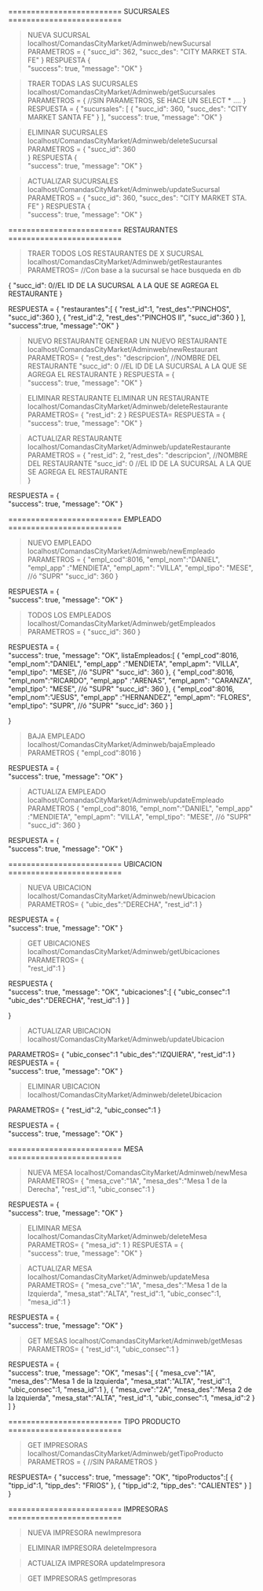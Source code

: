 ========================= 		SUCURSALES 	=========================


>NUEVA SUCURSAL
localhost/ComandasCityMarket/Adminweb/newSucursal
PARAMETROS = 
	{
    	"succ_id": 362,
    	"succ_des": "CITY MARKET STA. FE"
	}
RESPUESTA
{	
    "success": true,
    "message": "OK"
}


> TRAER TODAS LAS SUCURSALES
localhost/ComandasCityMarket/Adminweb/getSucursales
PARAMETROS =
{
	//SIN PARAMETROS, SE HACE UN SELECT * ....
}
RESPUESTA = 
{
    "sucursales": [
        {
            "succ_id": 360,
            "succ_des": "CITY MARKET SANTA FE"
        }
    ],
    "success": true,
    "message": "OK"
}

>ELIMINAR SUCURSALES
localhost/ComandasCityMarket/Adminweb/deleteSucursal
PARAMETROS = 
{
	"succ_id": 360	
}
RESPUESTA
{	
    "success": true,
    "message": "OK"
}

> ACTUALIZAR SUCURSALES
localhost/ComandasCityMarket/Adminweb/updateSucursal
PARAMETROS = 
{
    "succ_id": 360,
    "succ_des": "CITY MARKET STA. FE"
}
RESPUESTA
{	
    "success": true,
    "message": "OK"
}



========================= 		RESTAURANTES 	=========================

>TRAER TODOS LOS RESTAURANTES DE X SUCURSAL
localhost/ComandasCityMarket/Adminweb/getRestaurantes
PARAMETROS=
//Con base a la sucursal se hace busqueda en db

{ 
	"succ_id": 0//EL ID DE LA SUCURSAL A LA QUE SE AGREGA EL RESTAURANTE
}

RESPUESTA =
{
	"restaurantes":[
		  {
			"rest_id":1,
			"rest_des":"PINCHOS",
			"succ_id":360
		  },
		  {
			"rest_id":2,
			"rest_des":"PINCHOS II",
			"succ_id":360
		  }
		],
	"success":true,
	"message":"OK"
}

>NUEVO RESTAURANTE
GENERAR UN NUEVO RESTAURANTE
localhost/ComandasCityMarket/Adminweb/newRestaurant
PARAMETROS=
{
    "rest_des": "descripcion", 	//NOMBRE DEL RESTAURANTE
    "succ_id": 0				//EL ID DE LA SUCURSAL A LA QUE SE AGREGA EL RESTAURANTE
}
RESPUESTA = 
{	
    "success": true,
    "message": "OK"
}

>ELIMINAR RESTAURANTE
ELIMINAR UN RESTAURANTE
localhost/ComandasCityMarket/Adminweb/deleteRestaurante
PARAMETROS=
{
    "rest_id": 2
}
RESPUESTA=
RESPUESTA = 
{	
    "success": true,
    "message": "OK"
}

>ACTUALIZAR RESTAURANTE
localhost/ComandasCityMarket/Adminweb/updateRestaurante
PARAMETROS =
{
	"rest_id": 2,
	"rest_des": "descripcion", 	//NOMBRE DEL RESTAURANTE
	"succ_id": 0				//EL ID DE LA SUCURSAL A LA QUE SE AGREGA EL RESTAURANTE	
}

RESPUESTA = 
{	
    "success": true,
    "message": "OK"
}

========================= 		EMPLEADO 	=========================

>NUEVO EMPLEADO
localhost/ComandasCityMarket/Adminweb/newEmpleado
PARAMETROS =
{
	"empl_cod":8016,
	"empl_nom":"DANIEL",
	"empl_app" :"MENDIETA",
	"empl_apm": "VILLA",
	"empl_tipo": "MESE", //ó "SUPR"
	"succ_id": 360
}

RESPUESTA = 
{	
    "success": true,
    "message": "OK"
}


>TODOS LOS EMPLEADOS
localhost/ComandasCityMarket/Adminweb/getEmpleados
PARAMETROS =
{
	"succ_id": 360
}

RESPUESTA = 
{	
    "success": true,
    "message": "OK",
    listaEmpleados:[
		{
			"empl_cod":8016,
			"empl_nom":"DANIEL",
			"empl_app" :"MENDIETA",
			"empl_apm": "VILLA",
			"empl_tipo": "MESE", //ó "SUPR"
			"succ_id": 360
		},
		{
			"empl_cod":8016,
			"empl_nom":"RICARDO",
			"empl_app" :"ARENAS",
			"empl_apm": "CARANZA",
			"empl_tipo": "MESE", //ó "SUPR"
			"succ_id": 360
		},
		{
			"empl_cod":8016,
			"empl_nom":"JESUS",
			"empl_app" :"HERNANDEZ",
			"empl_apm": "FLORES",
			"empl_tipo": "SUPR", //ó "SUPR"
			"succ_id": 360
		}
    ]

}



>BAJA EMPLEADO
localhost/ComandasCityMarket/Adminweb/bajaEmpleado
PARAMETROS
{
	"empl_cod":8016
}

RESPUESTA = 
{	
    "success": true,
    "message": "OK"
}


>ACTUALIZA EMPLEADO
localhost/ComandasCityMarket/Adminweb/updateEmpleado
PARAMETROS
{
	"empl_cod":8016,
	"empl_nom":"DANIEL",
	"empl_app" :"MENDIETA",
	"empl_apm": "VILLA",
	"empl_tipo": "MESE", //ó "SUPR"
	"succ_id": 360
}

RESPUESTA = 
{	
    "success": true,
    "message": "OK"
}


========================= 		UBICACION   	=========================

>NUEVA UBICACION
localhost/ComandasCityMarket/Adminweb/newUbicacion
PARAMETROS=
{
	"ubic_des":"DERECHA",
	"rest_id":1
}

RESPUESTA = 
{	
    "success": true,
    "message": "OK"
}


>GET UBICACIONES
localhost/ComandasCityMarket/Adminweb/getUbicaciones
PARAMETROS=
{	
	"rest_id":1
}

RESPUESTA
{	
    "success": true,
    "message": "OK",
    "ubicaciones":[
    	{
    		"ubic_consec":1
    		"ubic_des":"DERECHA",
			"rest_id":1
    	}
    ]

}

> ACTUALIZAR UBICACION
localhost/ComandasCityMarket/Adminweb/updateUbicacion

PARAMETROS=
{
	"ubic_consec":1
	"ubic_des":"IZQUIERA",
	"rest_id":1
}
RESPUESTA = 
{	
    "success": true,
    "message": "OK"
}


>ELIMINAR UBICACION
localhost/ComandasCityMarket/Adminweb/deleteUbicacion

PARAMETROS=
{
	"rest_id":2,
	"ubic_consec":1
}

RESPUESTA = 
{	
    "success": true,
    "message": "OK"
}


========================= 			MESA 	   	=========================

>NUEVA MESA
localhost/ComandasCityMarket/Adminweb/newMesa
PARAMETROS=
{
	"mesa_cve":"1A",
	"mesa_des":"Mesa 1 de la Derecha",
	"rest_id":1,
	"ubic_consec":1
}

RESPUESTA = 
{	
    "success": true,
    "message": "OK"
}


>ELIMINAR MESA
localhost/ComandasCityMarket/Adminweb/deleteMesa
PARAMETROS=
{
	"mesa_id": 1
}
RESPUESTA = 
{	
    "success": true,
    "message": "OK"
}


>ACTUALIZAR MESA
localhost/ComandasCityMarket/Adminweb/updateMesa
PARAMETROS=
{
	"mesa_cve":"1A",
	"mesa_des":"Mesa 1 de la Izquierda",
	"mesa_stat":"ALTA",
	"rest_id":1,
	"ubic_consec":1,
	"mesa_id":1
}

RESPUESTA = 
{	
    "success": true,
    "message": "OK"
}


>GET MESAS
localhost/ComandasCityMarket/Adminweb/getMesas
PARAMETROS=
{
	"rest_id":1,
	"ubic_consec":1
}

RESPUESTA = 
{	
    "success": true,
    "message": "OK",
    "mesas":[
    	{
    		"mesa_cve":"1A",
			"mesa_des":"Mesa 1 de la Izquierda",
			"mesa_stat":"ALTA",
			"rest_id":1,
			"ubic_consec":1,
			"mesa_id":1
		},
		{
    		"mesa_cve":"2A",
			"mesa_des":"Mesa 2 de la Izquierda",
			"mesa_stat":"ALTA",
			"rest_id":1,
			"ubic_consec":1,
			"mesa_id":2
		}
    ]
}

========================= 		TIPO PRODUCTO 	   	=========================
>GET IMPRESORAS
localhost/ComandasCityMarket/Adminweb/getTipoProducto
PARAMETROS =
{
	//SIN PARAMETROS
}

RESPUESTA= 
{
	"success": true,
    "message": "OK",
    "tipoProductos":[
		{
			"tipp_id":1,
			"tipp_des": "FRIOS"
		},
		{
			"tipp_id":2,
			"tipp_des": "CALIENTES"
		}
    ]
}

========================= 		IMPRESORAS 	   	=========================
>NUEVA IMPRESORA
newImpresora



>ELIMINAR IMPRESORA
deleteImpresora


>ACTUALIZA IMPRESORA
updateImpresora


>GET IMPRESORAS
getImpresoras

